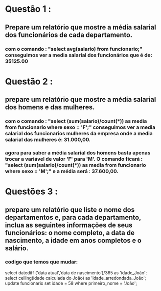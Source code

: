 # Questão 1 : 
## Prepare um relatório que mostre a média salarial dos funcionários de cada departamento.
### com o comando : "select avg(salario) from funcionario;" conseguimos ver a media salarial dos funcionários que é de: 35125.00

# Questão 2 :
## prepare um relatório que mostre a média salarial dos homens e das mulheres.
### com o comando : "select (sum(salario)/count(*)) as media from funcionario where sexo = 'F';" conseguimos ver a media salarial dos funcionarios mulheres da empresa onde a media salarial das mulheres é: 31.000,00.
### agora para saber a média salarial dos homens basta apenas trocar a variável de valor 'F' para 'M'. O comando ficará : "select (sum(salario)/count(*)) as media from funcionario where sexo = 'M';" e a média será : 37.600,00.


# Questões 3 :
## prepare um relatório que liste o nome dos departamentos e, para cada departamento, inclua as seguintes informações de seus funcionários: o nome completo, a data de nascimento, a idade em anos completos e o salário.
### codigo que temos que mudar: 
select datediff
('data atual','data de nascimento')/365 as 'idade_João';
select ceiling(idade calculada do João) as 'idade_arredondada_João';
update funcionario set idade = 58 where primeiro_nome = 'João';
 
